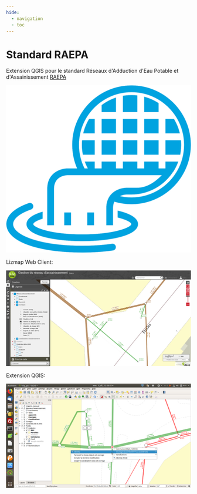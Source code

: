 ```yaml
---
hide:
  - navigation
  - toc
---
```


# Standard RAEPA

Extension QGIS pour le standard Réseaux d'Adduction d'Eau Potable et d'Assainissement
[RAEPA](http://www.geoinformations.developpement-durable.gouv.fr/geostandard-reseaux-d-adduction-d-eau-potable-et-d-a3478.html)

![Logo](media/icon.png)

Lizmap Web Client:

![demo LWC](media/lizmap_raepa_visualisation_grande_echelle.png "3Liz")

Extension QGIS:

![demo qgis](media/qgis_raepa_calcul_parcours_reseau.png "3Liz")
